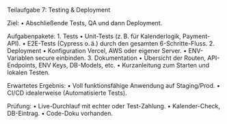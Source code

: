 Teilaufgabe 7: Testing & Deployment

Ziel:
	•	Abschließende Tests, QA und dann Deployment.

Aufgabenpakete:
	1.	Tests
	•	Unit-Tests (z. B. für Kalenderlogik, Payment-API).
	•	E2E-Tests (Cypress o. ä.) durch den gesamten 6-Schritte-Fluss.
	2.	Deployment
	•	Konfiguration Vercel, AWS oder eigener Server.
	•	ENV-Variablen secure einbinden.
	3.	Dokumentation
	•	Übersicht der Routen, API-Endpoints, ENV Keys, DB-Models, etc.
	•	Kurzanleitung zum Starten und lokalen Testen.

Erwartetes Ergebnis:
	•	Voll funktionsfähige Anwendung auf Staging/Prod.
	•	CI/CD idealerweise (Automatisierte Tests).

Prüfung:
	•	Live-Durchlauf mit echter oder Test-Zahlung.
	•	Kalender-Check, DB-Eintrag.
	•	Code-Doku vorhanden.